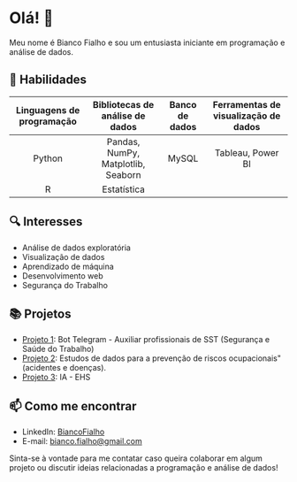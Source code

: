 # Olá! 👋

Meu nome é Bianco Fialho e sou um entusiasta iniciante em programação e análise de dados.

## 🚀 Habilidades

| Linguagens de programação | Bibliotecas de análise de dados | Banco de dados | Ferramentas de visualização de dados |
| :-----------------------: | :------------------------------: | :-----------: | :----------------------------------: |
|          Python           |       Pandas, NumPy, Matplotlib, Seaborn        |     MySQL     |              Tableau, Power BI               |
|             R             |       Estatística              |               |                                      |

## 🔍 Interesses

- Análise de dados exploratória
- Visualização de dados
- Aprendizado de máquina
- Desenvolvimento web
- Segurança do Trabalho

## 📚 Projetos

- [Projeto 1](https://github.com/BiancoFialho/projeto1): Bot Telegram - Auxiliar profissionais de SST (Segurança e Saúde do Trabalho)
- [Projeto 2](https://github.com/BiancoFialho/projeto2): Estudos de dados para a prevenção de riscos ocupacionais" (acidentes e doenças).
- [Projeto 3](https://github.com/BiancoFialho/projeto3): IA - EHS

## 📫 Como me encontrar

- LinkedIn: [BiancoFialho](https://www.linkedin.com/in/bianco-fialho/)
- E-mail: bianco.fialho@gmail.com

Sinta-se à vontade para me contatar caso queira colaborar em algum projeto ou discutir ideias relacionadas a programação e análise de dados!
